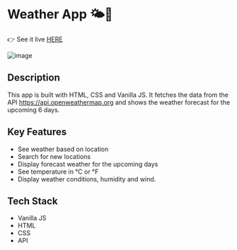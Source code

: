 # Weather App 🌤️📱

👉 See it live [HERE](https://melodious-douhua-11b92a.netlify.app/)

![image](https://user-images.githubusercontent.com/109100764/211618569-9a009625-b26e-4f9c-9da6-6759f4911c55.png)


## Description
This app is built with HTML, CSS and Vanilla JS. It fetches the data from the API https://api.openweathermap.org and shows the weather forecast for the upcoming 6 days.

## Key Features
- See weather based on location
- Search for new locations
- Display forecast weather for the upcoming days
- See temperature in °C or °F
- Display weather conditions, humidity and wind.

## Tech Stack
- Vanilla JS
- HTML
- CSS
- API
